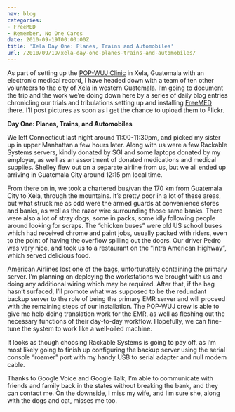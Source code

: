 ```yaml
---
nav: blog
categories:
- FreeMED
- Remember, No One Cares
date: 2010-09-19T00:00:00Z
title: 'Xela Day One: Planes, Trains and Automobiles'
url: /2010/09/19/xela-day-one-planes-trains-and-automobiles/
---
```


As part of setting up the [POP-WUJ Clinic][1] in Xela, Guatemala with an electronic medical record, I have headed down with a team of ten other volunteers to the city of [Xela][2] in western Guatemala. I’m going to document the trip and the work we’re doing down here by a series of daily blog entries chronicling our trials and tribulations setting up and installing [FreeMED][3] there. I’ll post pictures as soon as I get the chance to upload them to Flickr.

 [1]: http://www.popwujclinic.org/
 [2]: http://en.wikipedia.org/wiki/Quetzaltenango
 [3]: http://freemedsoftware.org

**Day One: Planes, Trains, and Automobiles**

We left Connecticut last night around 11:00-11:30pm, and picked my sister up in upper Manhattan a few hours later. Along with us were a few Rackable Systems servers, kindly donated by SGI and some laptops donated by my employer, as well as an assortment of donated medications and medical supplies. Shelley flew out on a separate airline from us, but we all ended up arriving in Guatemala City around 12:15 pm local time.

From there on in, we took a chartered bus/van the 170 km from Guatemala City to Xela, through the mountains. It’s pretty poor in a lot of these areas, but what struck me as odd were the armed guards at convenience stores and banks, as well as the razor wire surrounding those same banks. There were also a lot of stray dogs, some in packs, some idly following people around looking for scraps. The “chicken buses” were old US school buses which had received chrome and paint jobs, usually packed with riders, even to the point of having the overflow spilling out the doors. Our driver Pedro was very nice, and took us to a restaurant on the “Intra American Highway”, which served delicious food.

American Airlines lost one of the bags, unfortunately containing the primary server. I’m planning on deploying the workstations we brought with us and doing any additional wiring which may be required. After that, if the bag hasn’t surfaced, I’ll promote what was supposed to be the redundant backup server to the role of being the primary EMR server and will proceed with the remaining steps of our installation. The POP-WUJ crew is able to give me help doing translation work for the EMR, as well as fleshing out the necessary functions of their day-to-day workflow. Hopefully, we can fine-tune the system to work like a well-oiled machine.

It looks as though choosing Rackable Systems is going to pay off, as I’m most likely going to finish up configuring the backup server using the serial console “roamer” port with my handy USB to serial adapter and null modem cable.

Thanks to Google Voice and Google Talk, I’m able to communicate with friends and family back in the states without breaking the bank, and they can contact me. On the downside, I miss my wife, and I’m sure she, along with the dogs and cat, misses me too.
